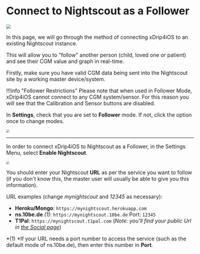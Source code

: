 # Connect to Nightscout as a Follower

<img src="../../img/Settings.png" style="zoom:75%;" />

In this page, we will go through the method of connecting xDrip4iOS to an existing Nightscout instance.

This will allow you to "follow" another person (child, loved one or patient) and see their CGM value and graph in real-time.

Firstly, make sure you have valid CGM data being sent into the Nightscout site by a working master device/system.


!!!info "Follower Restrictions"
    Please note that when used in Follower Mode, xDrip4iOS cannot connect to any CGM system/sensor. For this reason you will see that the Calibration and Sensor buttons are disabled.

In **Settings**, check that you are set to **Follower** mode. If not, click the option once to change modes.

<img src="../Follower.png" style="zoom:50%;" />

___

In order to connect xDrip4iOS to Nightscout as a Follower, in the Settings Menu, select **Enable Nightscout**.

<img src="../Nightscout.png" style="zoom:50%;" />

You should enter your Nightscout **URL** as per the service you want to follow (if you don't know this, the master user will usually be able to give you this information).

URL examples (change *mynightscout* and *12345* as necessary):

- **Heroku/Mongo**: ```https://mynightscout.herokuapp.com```
- **ns.10be.de** *(1)*: ```https://mynightscout.10be.de```  Port: ```12345```
- **T1Pal**: ```https://mynightscout.t1pal.com``` (*Note: you'll find your public Url in [the Social page](https://t1pal.com/account/sites/my#Views)*)

*(1) *If your URL needs a port number to access the service (such as the default mode of ns.10be.de), then enter this number in **Port**.